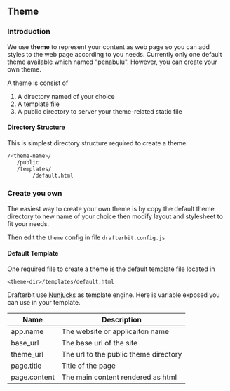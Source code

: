 ## Theme

### Introduction

We use **theme**  to represent your content as web page so you can
add styles to the web page according to you needs.
Currently only one default theme available which named
"penabulu". However, you can create your own theme.

A theme is consist of
1. A directory named of your choice
2. A template file
3. A public directory to server your theme-related static file

####  Directory Structure
This is simplest directory structure required to create a theme.
```sh
/<theme-name>/
   /public
   /templates/
        /default.html
```

### Create you own

The easiest way to create your own theme is
by copy the default theme directory to new name of your choice
then modify layout and stylesheet to fit your needs.

Then edit the `theme` config in file `drafterbit.config.js`

#### Default Template

One required file to create a theme is the default template file
located in

```<theme-dir>/templates/default.html```

Drafterbit use [Nunjucks](https://mozilla.github.io/nunjucks/templating.html) as template engine.
Here is variable exposed  you can use in your template.

|Name|Description|
|----|---|
|app.name | The website or applicaiton name|
|base_url| The base url of the site |
|theme_url| The url to the public theme directory |
|page.title| Title of the page |
|page.content| The main content rendered as html |

